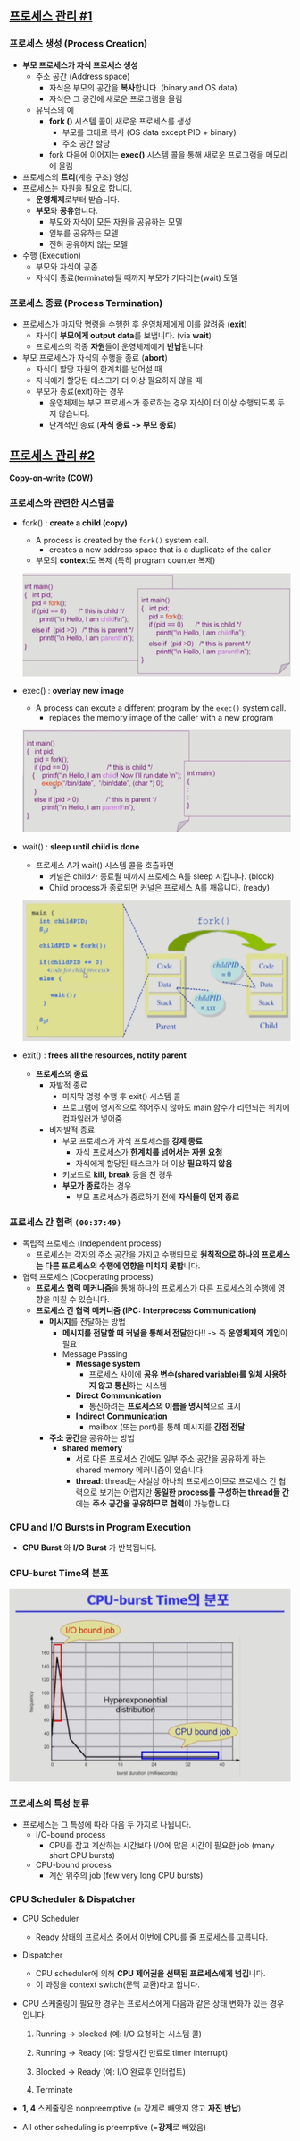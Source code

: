 ## [프로세스 관리 #1](https://core.ewha.ac.kr/publicview/C0101020140321144554159683?vmode=f)

### 프로세스 생성 (Process Creation)

- **부모 프로세스가 자식 프로세스 생성**
  - 주소 공간 (Address space)
    - 자식은 부모의 공간을 **복사**합니다. (binary and OS data)
    - 자식은 그 공간에 새로운 프로그램을 올림
  - 유닉스의 예
    - **fork ()** 시스템 콜이 새로운 프로세스를 생성
      - 부모를 그대로 복사 (OS data except PID + binary)
      - 주소 공간 할당
    - fork 다음에 이어지는 **exec()** 시스템 콜을 통해 새로운 프로그램을 메모리에 올림
- 프로세스의 **트리**(계층 구조) 형성
- 프로세스는 자원을 필요로 합니다.
  - **운영체제**로부터 받습니다.
  - **부모**와 **공유**합니다.
    - 부모와 자식이 모든 자원을 공유하는 모델
    - 일부를 공유하는 모델
    - 전혀 공유하지 않는 모델
- 수행 (Execution)
  - 부모와 자식이 공존
  - 자식이 종료(terminate)될 때까지 부모가 기다리는(wait) 모델

### 프로세스 종료 (Process Termination)

- 프로세스가 마지막 명령을 수행한 후 운영체제에게 이를 알려줌 (**exit**)
  - 자식이 **부모에게 output data**를 보냅니다. (via **wait**)
  - 프로세스의 각종 **자원**들이 운영체제에게 **반납**됩니다.
- 부모 프로세스가 자식의 수행을 종료 (**abort**)
  - 자식이 할당 자원의 한계치를 넘어설 때
  - 자식에게 할당된 태스크가 더 이상 필요하지 않을 때
  - 부모가 종료(exit)하는 경우
    - 운영체제는 부모 프로세스가 종료하는 경우 자식이 더 이상 수행되도록 두지 않습니다.
    - 단계적인 종료 (**자식 종료 -> 부모 종료**)

## [프로세스 관리 #2](https://core.ewha.ac.kr/publicview/C0101020140325134428879622?vmode=f)

**Copy-on-write (COW)**

### 프로세스와 관련한 시스템콜

- fork() : **create a child (copy)**

  - A process is created by the `fork()` system call.
    - creates a new address space that is a duplicate of the caller
  - 부모의 **context**도 복제 (특히 program counter 복제)

  ![](imgs/4_fork.png)

- exec() : **overlay new image**

  - A process can excute a different program by the `exec()` system call.
    - replaces the memory image of the caller with a new program

  ![](imgs/4_exec.png)

  

- wait() : **sleep until child is done**

  - 프로세스 A가 wait() 시스템 콜을 호출하면
    - 커널은 child가 종료될 때까지 프로세스 A를 sleep 시킵니다. (block)
    - Child process가 종료되면 커널은 프로세스 A를 깨웁니다. (ready)

  ![](imgs/4_wait.png)

- exit() : **frees all the resources, notify parent**

  - **프로세스의 종료**
    - 자발적 종료
      - 마지막 명령 수행 후 exit() 시스템 콜
      - 프로그램에 명시적으로 적어주지 않아도 main 함수가 리턴되는 위치에 컴파일러가 넣어줌
    - 비자발적 종료
      - 부모 프로세스가 자식 프로세스를 **강제 종료**
        - 자식 프로세스가 **한계치를 넘어서는 자원 요청**
        - 자식에게 할당된 태스크가 더 이상 **필요하지 않음**
      - 키보드로 **kill, break** 등을 친 경우
      - **부모가 종료**하는 경우
        - 부모 프로세스가 종료하기 전에 **자식들이 먼저 종료**

### 프로세스 간 협력 `(00:37:49)`

- 독립적 프로세스 (Independent process)
  - 프로세스는 각자의 주소 공간을 가지고 수행되므로 **원칙적으로 하나의 프로세스는 다른 프로세스의 수행에 영향을 미치지 못합**니다.
- 협력 프로세스 (Cooperating process)
  - **프로세스 협력 메커니즘**을 통해 하나의 프로세스가 다른 프로세스의 수행에 영향을 미칠 수 있습니다.
  - **프로세스 간 협력 메커니즘 (IPC: Interprocess Communication)**
    - **메시지**를 전달하는 방법
      - **메시지를 전달할 때 커널을 통해서 전달**한다!! -> 즉 **운영체제의 개입**이 필요
      - Message Passing
        - **Message system**
          - 프로세스 사이에 **공유 변수(shared variable)를 일체 사용하지 않고 통신**하는 시스템
        - **Direct Communication**
          - 통신하려는 **프로세스의 이름을 명시적**으로 표시
        - **Indirect Communication**
          - mailbox (또는 port)를 통해 메시지를 **간접 전달**
    - **주소 공간**을 공유하는 방법
      - **shared memory**
        - 서로 다른 프로세스 간에도 일부 주소 공간을 공유하게 하는 shared memory 메커니즘이 있습니다.
        - **thread**: thread는 사실상 하나의 프로세스이므로 프로세스 간 협력으로 보기는 어렵지만 **동일한 process를 구성하는 thread들 간**에는 **주소 공간을 공유하므로 협력**이 가능합니다.

### CPU and I/O Bursts in Program Execution

- **CPU Burst** 와 **I/O Burst** 가 반복됩니다.

### CPU-burst Time의 분포

![](imgs/4_CPU_burst_time_distribution.png)

### 프로세스의 특성 분류

- 프로세스는 그 특성에 따라 다음 두 가지로 나뉩니다.
  - I/O-bound process
    - CPU를 잡고 계산하는 시간보다 I/O에 많은 시간이 필요한 job (many short CPU bursts)
  - CPU-bound process
    - 계산 위주의 job (few very long CPU bursts)

### CPU Scheduler & Dispatcher

- CPU Scheduler

  - Ready 상태의 프로세스 중에서 이번에 CPU를 줄 프로세스를 고릅니다.

- Dispatcher

  - CPU scheduler에 의해 **CPU 제어권을 선택된 프로세스에게 넘깁**니다.
  - 이 과정을 context switch(문맥 교환)라고 합니다.

- CPU 스케줄링이 필요한 경우는 프로세스에게 다음과 같은 상태 변화가 있는 경우입니다.

  1. Running -> blocked (예: I/O 요청하는 시스템 콜)

  2. Running -> Ready (예: 할당시간 만료로 timer interrupt)

  3. Blocked -> Ready (예: I/O 완료후 인터럽트)

  4. Terminate

- **1, 4** 스케줄링은 nonpreemptive (= 강제로 빼앗지 않고 **자진 반납**)

- All other scheduling is preemptive (=**강제**로 빼았음)